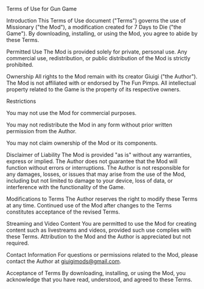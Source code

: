 Terms of Use for Gun Game

Introduction This Terms of Use document ("Terms") governs the use of Missionary ("the Mod"), a modification created for 7 Days to Die ("the Game"). By downloading, installing, or using the Mod, you agree to abide by these Terms.

Permitted Use The Mod is provided solely for private, personal use. Any commercial use, redistribution, or public distribution of the Mod is strictly prohibited.

Ownership All rights to the Mod remain with its creator Giuigi ("the Author"). The Mod is not affiliated with or endorsed by The Fun Pimps. All intellectual property related to the Game is the property of its respective owners.

Restrictions

You may not use the Mod for commercial purposes.

You may not redistribute the Mod in any form without prior written permission from the Author.

You may not claim ownership of the Mod or its components.

Disclaimer of Liability The Mod is provided "as is" without any warranties, express or implied. The Author does not guarantee that the Mod will function without errors or interruptions.
The Author is not responsible for any damages, losses, or issues that may arise from the use of the Mod, including but not limited to damage to your device, loss of data, or interference with the functionality of the Game.

Modifications to Terms The Author reserves the right to modify these Terms at any time. Continued use of the Mod after changes to the Terms constitutes acceptance of the revised Terms.

Streaming and Video Content You are permitted to use the Mod for creating content such as livestreams and videos, provided such use complies with these Terms. Attribution to the Mod and the Author is appreciated but not required.

Contact Information For questions or permissions related to the Mod, please contact the Author at giuigimods@gmail.com.

Acceptance of Terms By downloading, installing, or using the Mod, you acknowledge that you have read, understood, and agreed to these Terms.
